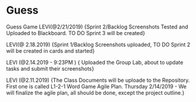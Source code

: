 # Guess
Guess Game
LEVI(@2/21/2019) {Sprint 2/Backlog Screenshots Tested and Uploaded to Blackboard. TO DO Sprint 3 will be created}

LEVI(@ 2.18.2019) {Sprint 1/Backlog Screenshots uploaded, TO DO Sprint 2 will be created in cards and started}

LEVI (@2.14.2019 - 9:23PM ) { Uploaded the Group Lab, about to update tasks and submit their screenshots}

LEVI (@2.11.2019) 
{The Class Documents will be uploade to the Repository.  First one is called L1-2-1 Word Game Agile Plan.
Thursday 2/14/2019   -  We will finalize the agile plan,  all should be done, except the project outline.}

